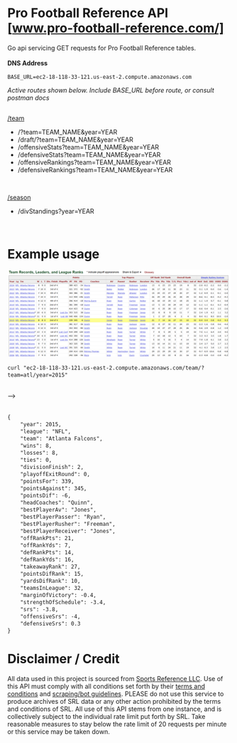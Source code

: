 # Pro Football Reference API [www.pro-football-reference.com/]
Go api servicing GET requests for Pro Football Reference tables.
<br/>
<br/>
<b>DNS Address </b>
```
BASE_URL=ec2-18-118-33-121.us-east-2.compute.amazonaws.com
```
*Active routes shown below. Include BASE_URL before route, or consult postman docs*



##
               
[/team](https://www.postman.com/payload-engineer-77326474/pro-football-reference-api/documentation/bpe7vr1/team)
<ul>
    <li> /?team=TEAM_NAME&year=YEAR</li>
    <li> /draft/?team=TEAM_NAME&year=YEAR</li>
    <li> /offensiveStats?team=TEAM_NAME&year=YEAR</li>
    <li> /defensiveStats?team=TEAM_NAME&year=YEAR</li>
    <li> /offensiveRankings?team=TEAM_NAME&year=YEAR</li>
    <li> /defensiveRankings?team=TEAM_NAME&year=YEAR</li>
</ul>
<br/>

[/season](https://www.postman.com/payload-engineer-77326474/pro-football-reference-api/documentation/qyfcscr/season)
<ul>
    <li> /divStandings?year=YEAR</li>
</ul>
<br/>


# Example usage   
![plot](./images/rawTable.png)
```
curl "ec2-18-118-33-121.us-east-2.compute.amazonaws.com/team/?team=atl/year=2015"
```
<br/> -->
<br/><br/>
```
{
    "year": 2015,
    "league": "NFL",
    "team": "Atlanta Falcons",
    "wins": 8,
    "losses": 8,
    "ties": 0,
    "divisionFinish": 2,
    "playoffExitRound": 0,
    "pointsFor": 339,
    "pointsAgainst": 345,
    "pointsDif": -6,
    "headCoaches": "Quinn",
    "bestPlayerAv": "Jones",
    "bestPlayerPasser": "Ryan",
    "bestPlayerRusher": "Freeman",
    "bestPlayerReceiver": "Jones",
    "offRankPts": 21,
    "offRankYds": 7,
    "defRankPts": 14,
    "defRankYds": 16,
    "takeawayRank": 27,
    "pointsDifRank": 15,
    "yardsDifRank": 10,
    "teamsInLeague": 32,
    "marginOfVictory": -0.4,
    "strengthOfSchedule": -3.4,
    "srs": -3.8,
    "offensiveSrs": -4,
    "defensiveSrs": 0.3
}
```

# Disclaimer / Credit
All data used in this project is sourced from [Sports Reference LLC](https://www.sports-reference.com/?utm_source=sr&utm_medium=sr_xsite&utm_campaign=2023_01_srnav). Use of this API must comply with all conditions set forth by their [terms and conditions](https://www.sports-reference.com/termsofuse.html?__hstc=223721476.0095f109d09965649dce377d8f2cfafe.1734971558705.1736797649244.1736804227068.13&__hssc=223721476.35.1736804227068&__hsfp=424417210) and [scraping/bot guidelines](https://www.sports-reference.com/bot-traffic.html). PLEASE do not use this service to produce archives of SRL data or any other action prohibited by the terms and conditions of SRL. All use of this API stems from one instance, and is collectively subject to the individual rate limit put forth by SRL. Take reasonable measures to stay below the rate limit of 20 requests per minute or this service may be taken down.
